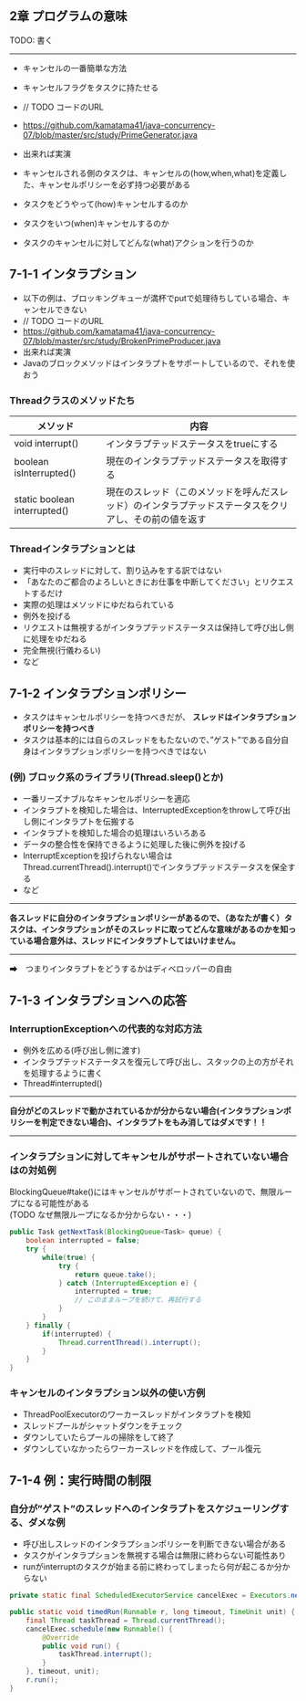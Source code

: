 2章 プログラムの意味
------------
TODO: 書く





------------

* キャンセルの一番簡単な方法
 * キャンセルフラグをタスクに持たせる  
 * // TODO コードのURL  
 * https://github.com/kamatama41/java-concurrency-07/blob/master/src/study/PrimeGenerator.java
 * 出来れば実演

* キャンセルされる側のタスクは、キャンセルの(how,when,what)を定義した、キャンセルポリシーを必ず持つ必要がある
 * タスクをどうやって(how)キャンセルするのか  
 * タスクをいつ(when)キャンセルするのか  
 * タスクのキャンセルに対してどんな(what)アクションを行うのか  

## 7-1-1 インタラプション
* 以下の例は、ブロッキングキューが満杯でputで処理待ちしている場合、キャンセルできない
 * // TODO コードのURL  
 * https://github.com/kamatama41/java-concurrency-07/blob/master/src/study/BrokenPrimeProducer.java
 * 出来れば実演
 * Javaのブロックメソッドはインタラプトをサポートしているので、それを使おう  

### Threadクラスのメソッドたち
| メソッド | 内容 |
|----------|--------------------------------|
| void interrupt() | インタラプテッドステータスをtrueにする |
| boolean isInterrupted() | 現在のインタラプテッドステータスを取得する |               
| static boolean interrupted() | 現在のスレッド（このメソッドを呼んだスレッド）のインタラプテッドステータスをクリアし、その前の値を返す |

### Threadインタラプションとは
* 実行中のスレッドに対して、割り込みをする訳ではない  
* 「あなたのご都合のよろしいときにお仕事を中断してください」とリクエストするだけ  
* 実際の処理はメソッドにゆだねられている  
 * 例外を投げる
  * リクエストは無視するがインタラプテッドステータスは保持して呼び出し側に処理をゆだねる
  * 完全無視(行儀わるい)  
  * など

## 7-1-2 インタラプションポリシー
* タスクはキャンセルポリシーを持つべきだが、 **スレッドはインタラプションポリシーを持つべき**
* タスクは基本的には自らのスレッドをもたないので、”ゲスト”である自分自身はインタラプションポリシーを持つべきではない  

### (例) ブロック系のライブラリ(Thread.sleep()とか)
* 一番リーズナブルなキャンセルポリシーを適応  
 * インタラプトを検知した場合は、InterruptedExceptionをthrowして呼び出し側にインタラプトを伝搬する  
* インタラプトを検知した場合の処理はいろいろある  
 * データの整合性を保持できるように処理した後に例外を投げる  
 * InterruptExceptionを投げられない場合はThread.currentThread().interrupt()でインタラプテッドステータスを保全する  
 * など  

- - -
**各スレッドに自分のインタラプションポリシーがあるので、（あなたが書く）タスクは、インタラプションがそのスレッドに取ってどんな意味があるのかを知っている場合意外は、スレッドにインタラプトしてはいけません。**
- - - 

➡　つまりインタラプトをどうするかはディベロッパーの自由

## 7-1-3 インタラプションへの応答
### InterruptionExceptionへの代表的な対応方法
* 例外を広める(呼び出し側に渡す)
* インタラプテッドステータスを復元して呼び出し、スタックの上の方がそれを処理するように書く
 * Thread#interrupted()  

- - -
**自分がどのスレッドで動かされているかが分からない場合(インタラプションポリシーを判定できない場合)、インタラプトをもみ消してはダメです！！**
- - -

### インタラプションに対してキャンセルがサポートされていない場合はの対処例
BlockingQueue#take()にはキャンセルがサポートされていないので、無限ループになる可能性がある  
(TODO なぜ無限ループになるか分からない・・・)
```java
public Task getNextTask(BlockingQueue<Task> queue) {
    boolean interrupted = false;
    try {
        while(true) {
            try {
                return queue.take();
            } catch (InterruptedException e) {
                interrupted = true;
                // このままループを続けて、再試行する
            }
        }
    } finally {
        if(interrupted) {
            Thread.currentThread().interrupt();
        }
    }
}
```

### キャンセルのインタラプション以外の使い方例
* ThreadPoolExecutorのワーカースレッドがインタラプトを検知
* スレッドプールがシャットダウンをチェック
 * ダウンしていたらプールの掃除をして終了
 * ダウンしていなかったらワーカースレッドを作成して、プール復元

## 7-1-4 例：実行時間の制限
### 自分が”ゲスト”のスレッドへのインタラプトをスケジューリングする、ダメな例
* 呼び出しスレッドのインタラプションポリシーを判断できない場合がある
 * タスクがインタラプションを無視する場合は無限に終わらない可能性あり
* runがinterruptのタスクが始まる前に終わってしまったら何が起こるか分からない

```java
private static final ScheduledExecutorService cancelExec = Executors.newScheduledThreadPool(3);

public static void timedRun(Runnable r, long timeout, TimeUnit unit) {
    final Thread taskThread = Thread.currentThread();
    cancelExec.schedule(new Runnable() {
        @Override
        public void run() {
            taskThread.interrupt();
        }
    }, timeout, unit);
    r.run();
}
```